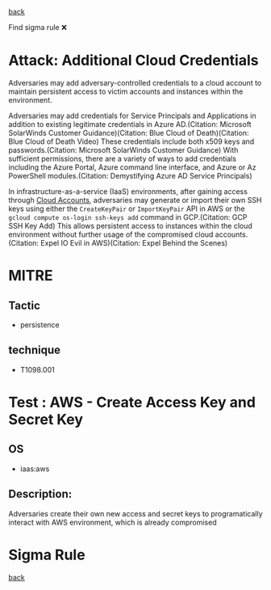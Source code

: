 
[back](../index.md)

Find sigma rule :x: 

# Attack: Additional Cloud Credentials 

Adversaries may add adversary-controlled credentials to a cloud account to maintain persistent access to victim accounts and instances within the environment.

Adversaries may add credentials for Service Principals and Applications in addition to existing legitimate credentials in Azure AD.(Citation: Microsoft SolarWinds Customer Guidance)(Citation: Blue Cloud of Death)(Citation: Blue Cloud of Death Video) These credentials include both x509 keys and passwords.(Citation: Microsoft SolarWinds Customer Guidance) With sufficient permissions, there are a variety of ways to add credentials including the Azure Portal, Azure command line interface, and Azure or Az PowerShell modules.(Citation: Demystifying Azure AD Service Principals)

In infrastructure-as-a-service (IaaS) environments, after gaining access through [Cloud Accounts](https://attack.mitre.org/techniques/T1078/004), adversaries may generate or import their own SSH keys using either the <code>CreateKeyPair</code> or <code>ImportKeyPair</code> API in AWS or the <code>gcloud compute os-login ssh-keys add</code> command in GCP.(Citation: GCP SSH Key Add) This allows persistent access to instances within the cloud environment without further usage of the compromised cloud accounts.(Citation: Expel IO Evil in AWS)(Citation: Expel Behind the Scenes)

# MITRE
## Tactic
  - persistence


## technique
  - T1098.001


# Test : AWS - Create Access Key and Secret Key
## OS
  - iaas:aws


## Description:
Adversaries create their own new access and secret keys to programatically interact with AWS environment, which is already compromised


# Sigma Rule


[back](../index.md)
